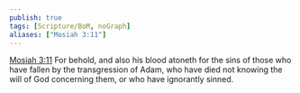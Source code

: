 ```yaml
---
publish: true
tags: [Scripture/BoM, noGraph]
aliases: ["Mosiah 3:11"]
---
```

[Mosiah 3:11](https://churchofjesuschrist.org/study/scriptures/bofm/mosiah/3?lang=eng&id=p11#p11) For behold, and also his blood atoneth for the sins of those who have fallen by the transgression of Adam, who have died not knowing the will of God concerning them, or who have ignorantly sinned.
